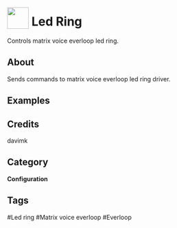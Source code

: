 # <img src="https://raw.githack.com/FortAwesome/Font-Awesome/master/svgs/solid/lightbulb.svg" card_color="#FEE255" width="50" height="50" style="vertical-align:bottom"/> Led Ring
Controls matrix voice everloop led ring.

## About
Sends commands to matrix voice everloop led ring driver.

## Examples

## Credits
davimk

## Category
**Configuration**

## Tags
#Led ring
#Matrix voice everloop
#Everloop

